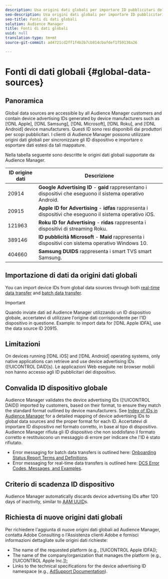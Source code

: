 ```yaml
---
description: Usa origini dati globali per importare ID pubblicitari del dispositivo.
seo-description: Usa origini dati globali per importare ID pubblicitari del dispositivo.
seo-title: Fonti di dati globali
solution: Audience Manager
title: Fonti di dati globali
uuid: null
translation-type: tm+mt
source-git-commit: ad4721cd2ff1f4b2b7cb814cbafdef1f59138a26

---
```



# Fonti di dati globali {#global-data-sources}

## Panoramica

Global data sources are accessible by all Audience Manager customers and contain device advertising IDs generated by device manufacturers such as [!DNL Apple], [!DNL Samsung], [!DNL Microsoft], [!DNL Roku], and [!DNL Android] device manufacturers. Questi ID sono resi disponibili dai produttori per scopi pubblicitari. I clienti di Audience Manager possono utilizzare origini dati globali per sincronizzare gli ID dispositivo e importare o esportare dati estesi da tali mappature.

Nella tabella seguente sono descritte le origini dati globali supportate da Audience Manager.

| ID origine dati | Descrizione |
|---|---|
| 20914 | **Google Advertising ID** - **gaid** rappresentano i dispositivi che eseguono il sistema operativo Android. |
| 20915 | **Apple ID for Advertising** - **idfas** rappresenta i dispositivi che eseguono il sistema operativo iOS. |
| 121963 | **Roku ID for Advertising** - **ridas** rappresenta i dispositivi di streaming Roku. |
| 389146 | **ID pubblicità Microsoft** - **Maid** rappresenta i dispositivi con sistema operativo Windows 10. |
| 404660 | **Samsung DUIDS** rappresenta i smart TVS smart Samsung. |

## Importazione di dati da origini dati globali

You can import device IDs from global data sources through both [real-time data transfer](../integration/sending-audience-data/real-time-data-integration/real-time-data-transfer.md) and [batch data transfer](../integration/sending-audience-data/batch-data-transfer-explained/batch-data-transfer-explained.md).

>[!IMPORTANT]
>
>Quando inviate dati ad Audience Manager utilizzando un ID dispositivo globale, accertatevi di utilizzare l'origine dati corrispondente per l'ID dispositivo in questione. Example: to import data for [!DNL Apple IDFA], use the data source ID 20915.

## Limitazioni

On devices running [!DNL iOS] and [!DNL Android] operating systems, only native applications can retrieve and use device advertising IDs ([!UICONTROL DAID]s). Le applicazioni Web eseguite nei browser mobili non hanno accesso agli ID pubblicitari del dispositivo.

## Convalida ID dispositivo globale

Audience Manager validates the device advertising IDs ([!UICONTROL DAID]) imported by customers, based on their format, to ensure they match the standard format outlined by device manufacturers. See [Index of IDs in Audience Manager](../reference/ids-in-aam.md) for a detailed mapping of device advertising IDs to global data sources and the proper format for each ID. Accertatevi di importare ID dispositivo nel formato corretto, in base al tipo di dispositivo. Audience Manager rifiuta gli ID dispositivo che non soddisfano il formato corretto e restituiscono un messaggio di errore per indicare che l'ID è stato rifiutato.

* Error messaging for batch data transfers is outlined here: [Onboarding Status Report Terms and Definitions](../reporting/onboarding-status-report.md#report-terms-conditions).
* Error messaging for real-time data transfers is outlined here: [DCS Error Codes, Messages, and Examples](../api/dcs-intro/dcs-api-reference/dcs-error-codes.md).

## Criterio di scadenza ID dispositivo

Audience Manager automatically discards device advertising IDs after 120 days of inactivity, similar to [AAM UUID](../faq/faq-privacy.md)s.

## Richiesta di nuove origini dati globali

Per richiedere l'aggiunta di nuove origini dati globali ad Audience Manager, contatta Adobe Consulting o l'Assistenza clienti Adobe e fornisci informazioni dettagliate sulle origini dati richieste:

* The name of the requested platform (e.g., [!UICONTROL Apple IDFA]);
* The name of the company/organization that manages the platform (e.g., [!UICONTROL Apple Inc.]);
* Links to the technical specifications for the device advertising ID namespace (e.g., [AdSupport Documentation](https://developer.apple.com/documentation/adsupport)).